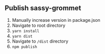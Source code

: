 ## Publish sassy-grommet

 1. Manually increase version in package.json
 2. Navigate to root directory
 3. `yarn install`
 4. `yarn dist`
 5. Navigate to `/dist` directory
 6. `npm publish`
